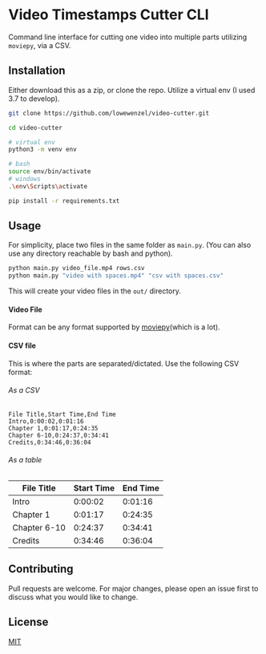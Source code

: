 # Video Timestamps Cutter CLI

Command line interface for cutting one video into multiple parts utilizing `moviepy`, via a CSV.

## Installation

Either download this as a zip, or clone the repo. Utilize a virtual env (I used 3.7 to develop).

```bash
git clone https://github.com/lowewenzel/video-cutter.git

cd video-cutter

# virtual env
python3 -m venv env

# bash
source env/bin/activate
# windows
.\env\Scripts\activate

pip install -r requirements.txt
```

## Usage

For simplicity, place two files in the same folder as `main.py`. (You can also use any directory reachable by bash and python).

```bash
python main.py video_file.mp4 rows.csv
python main.py "video with spaces.mp4" "csv with spaces.csv"
```

This will create your video files in the `out/` directory.

#### Video File

Format can be any format supported by [moviepy](https://zulko.github.io/moviepy/)(which is a lot).

#### CSV file

This is where the parts are separated/dictated. Use the following CSV format:

###### As a CSV

```csv
File Title,Start Time,End Time
Intro,0:00:02,0:01:16
Chapter 1,0:01:17,0:24:35
Chapter 6-10,0:24:37,0:34:41
Credits,0:34:46,0:36:04
```

###### As a table

| File Title   | Start Time | End Time |
| ------------ | ---------- | -------- |
| Intro        | 0:00:02    | 0:01:16  |
| Chapter 1    | 0:01:17    | 0:24:35  |
| Chapter 6-10 | 0:24:37    | 0:34:41  |
| Credits      | 0:34:46    | 0:36:04  |

## Contributing

Pull requests are welcome. For major changes, please open an issue first to discuss what you would like to change.

## License

[MIT](https://choosealicense.com/licenses/mit/)
